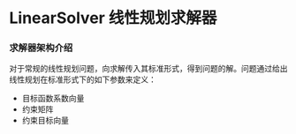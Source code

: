 # LinearSolver 线性规划求解器

### 求解器架构介绍

对于常规的线性规划问题，向求解传入其标准形式，得到问题的解。问题通过给出线性规划在标准形式下的如下参数来定义：

- 目标函数系数向量
- 约束矩阵
- 约束目标向量